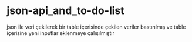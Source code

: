 # json-api_and_to-do-list
json ile veri çekilerek bir table içerisinde çekilen veriler bastırılmış ve table içerisine yeni inputlar eklenmeye çalışılmıştır
